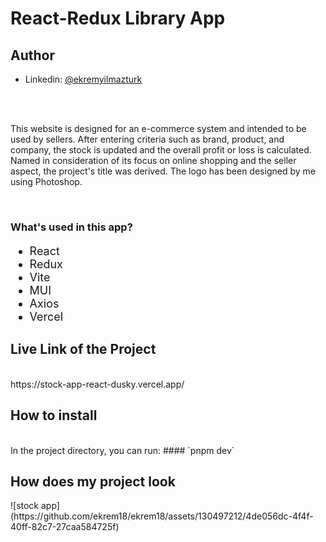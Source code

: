 <h1>React-Redux Library App</h1>

## Author
- Linkedin: [@ekremyilmazturk](https://www.linkedin.com/in/ekrem-yilmazturk/)

<br>
<br>

<p> This website is designed for an e-commerce system and intended to be used by sellers. After entering criteria such as brand, product, and company, the stock is updated and the overall profit or loss is calculated. Named in consideration of its focus on online shopping and the seller aspect, the project's title was derived. The logo has been designed by me using Photoshop. </p>

<br>

<h3>What's used in this app?</h3>
<ul style="font-size: 18px;">
  <li>React</li>
  <li>Redux</li>
  <li>Vite</li>
  <li>MUI</li>
  <li>Axios</li>
  <li>Vercel</li>
</ul>


<h2>Live Link of the Project</h2>
<br>
https://stock-app-react-dusky.vercel.app/


<h2>How to install</h2>
<br>
In the project directory, you can run:
#### `pnpm dev`

<h2>How does my project look</h2>
![stock app](https://github.com/ekrem18/ekrem18/assets/130497212/4de056dc-4f4f-40ff-82c7-27caa584725f)
